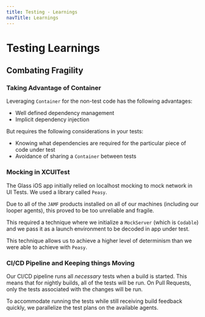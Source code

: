 ```yaml
---
title: Testing - Learnings
navTitle: Learnings
---
```


# Testing Learnings

## Combating Fragility

### Taking Advantage of Container

Leveraging `Container` for the non-test code has the following advantages:

- Well defined dependency management
- Implicit dependency injection

But requires the following considerations in your tests:

- Knowing what dependencies are required for the particular piece of code under test
- Avoidance of sharing a `Container` between tests

### Mocking in XCUITest

The Glass iOS app initially relied on localhost mocking to mock network in UI Tests. We used a library called `Peasy`. 

Due to all of the `JAMF` products installed on all of our machines (including our looper agents), this proved to be too unreliable and fragile.

This required a technique where we initialize a `MockServer` (which is `Codable`) and we pass it as a launch environment to be decoded in app under test.

This technique allows us to achieve a higher level of determinism than we were able to achieve with `Peasy`.

### CI/CD Pipeline and Keeping things Moving

Our CI/CD pipeline runs all _necessary_ tests when a build is started. This means that for nightly builds, all of the tests will be run. On Pull Requests, only the tests associated with the changes will be run.

To accommodate running the tests while still receiving build feedback quickly, we parallelize the test plans on the available agents. 
